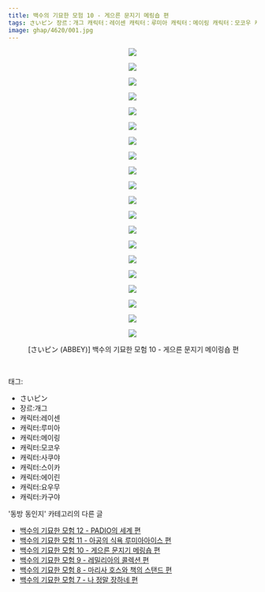 ```yaml
---
title: 백수의 기묘한 모험 10 - 게으른 문지기 메링숍 편
tags: さいピン 장르：개그 캐릭터：레이센 캐릭터：루미아 캐릭터：메이링 캐릭터：모코우 캐릭터：사쿠야 캐릭터：스이카 캐릭터：에이린 캐릭터：요우무 캐릭터：카구야 ABBEY 동방_동인지
image: ghap/4620/001.jpg
---
```

<div class="article">
<p style="text-align: center; clear: none; float: none;"><img src="{{ site.nasurl }}/ghap/4620/001.jpg"/></p>
<p style="text-align: center; clear: none; float: none;"><img src="{{ site.nasurl }}/ghap/4620/002.jpg"/></p>
<p style="text-align: center; clear: none; float: none;"><img src="{{ site.nasurl }}/ghap/4620/003.jpg"/></p>
<p style="text-align: center; clear: none; float: none;"><img src="{{ site.nasurl }}/ghap/4620/004.jpg"/></p>
<p style="text-align: center; clear: none; float: none;"><img src="{{ site.nasurl }}/ghap/4620/005.jpg"/></p>
<p style="text-align: center; clear: none; float: none;"><img src="{{ site.nasurl }}/ghap/4620/006.jpg"/></p>
<p style="text-align: center; clear: none; float: none;"><img src="{{ site.nasurl }}/ghap/4620/007.jpg"/></p>
<p style="text-align: center; clear: none; float: none;"><img src="{{ site.nasurl }}/ghap/4620/008.jpg"/></p>
<p style="text-align: center; clear: none; float: none;"><img src="{{ site.nasurl }}/ghap/4620/009.jpg"/></p>
<p style="text-align: center; clear: none; float: none;"><img src="{{ site.nasurl }}/ghap/4620/010.jpg"/></p>
<p style="text-align: center; clear: none; float: none;"><img src="{{ site.nasurl }}/ghap/4620/011.jpg"/></p>
<p style="text-align: center; clear: none; float: none;"><img src="{{ site.nasurl }}/ghap/4620/012.jpg"/></p>
<p style="text-align: center; clear: none; float: none;"><img src="{{ site.nasurl }}/ghap/4620/013.jpg"/></p>
<p style="text-align: center; clear: none; float: none;"><img src="{{ site.nasurl }}/ghap/4620/014.jpg"/></p>
<p style="text-align: center; clear: none; float: none;"><img src="{{ site.nasurl }}/ghap/4620/015.jpg"/></p>
<p style="text-align: center; clear: none; float: none;"><img src="{{ site.nasurl }}/ghap/4620/016.jpg"/></p>
<p style="text-align: center; clear: none; float: none;"><img src="{{ site.nasurl }}/ghap/4620/017.jpg"/></p>
<p style="text-align: center; clear: none; float: none;"><img src="{{ site.nasurl }}/ghap/4620/018.jpg"/></p>
<p style="text-align: center; clear: none; float: none;"><img src="{{ site.nasurl }}/ghap/4620/019.jpg"/></p>
<p style="text-align: center; clear: none; float: none;"><img src="{{ site.nasurl }}/ghap/4620/020.jpg"/></p>
<p style="text-align: center; clear: none; float: none;"> [さいピン (ABBEY)] 백수의 기묘한 모험 10 - 게으른 문지기 메이링숍 편</p>
<p><br/></p>
</div><div class="tagTrail">
<p>태그: </p>
<ul>
<li>さいピン</li>
<li>장르:개그</li>
<li>캐릭터:레이센</li>
<li>캐릭터:루미아</li>
<li>캐릭터:메이링</li>
<li>캐릭터:모코우</li>
<li>캐릭터:사쿠야</li>
<li>캐릭터:스이카</li>
<li>캐릭터:에이린</li>
<li>캐릭터:요우무</li>
<li>캐릭터:카구야</li>
</ul>
</div><div class="another">
<p>'동방 동인지' 카테고리의 다른 글</p>
<ul>
<li><a href="/2018-08-26-ghap_4622">백수의 기묘한 모험 12 - PADIO의 세계 편</a></li>
<li><a href="/2018-08-26-ghap_4621">백수의 기묘한 모험 11 - 아공의 식욕 루미아아이스 편</a></li>
<li><a href="/2018-08-26-ghap_4620">백수의 기묘한 모험 10 - 게으른 문지기 메링숍 편</a></li>
<li><a href="/2018-08-26-ghap_4619">백수의 기묘한 모험 9 - 레밀리아의 콜렉션 편</a></li>
<li><a href="/2018-08-26-ghap_4618">백수의 기묘한 모험 8 - 마리사 호스와 책의 스탠드 편</a></li>
<li><a href="/2018-08-26-ghap_4617">백수의 기묘한 모험 7 - 나 정말 장하네 편</a></li>
</ul>
</div><div class="cb_module cb_fluid">
<div class="cb_wrt cb_profile">
</div><!-- commentList close -->
</div>